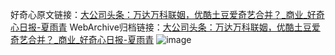 好奇心原文链接：[大公司头条：万达万科联姻，优酷土豆爱奇艺合并？_商业_好奇心日报-夏雨青](https://www.qdaily.com/articles/9611.html)
WebArchive归档链接：[大公司头条：万达万科联姻，优酷土豆爱奇艺合并？_商业_好奇心日报-夏雨青](http://web.archive.org/web/20190623154624/https://www.qdaily.com/articles/9611.html)
![image](http://ww3.sinaimg.cn/large/007d5XDply1g3vfx1sn4uj30u036ub29)